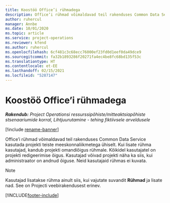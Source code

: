```yaml
---
title: Koostöö Office’i rühmadega
description: Office’i rühmad võimaldavad teil rakenduses Common Data Service kasutada projekti teiste meeskonnaliikmetega ühiselt.
author: ruhercul
manager: Annbe
ms.date: 10/01/2020
ms.topic: article
ms.service: project-operations
ms.reviewer: kfend
ms.author: ruhercul
ms.openlocfilehash: 6cf481c3c68ecc76000ef23fd0d1eef0da49dce9
ms.sourcegitcommit: fa32b1893286f20271fa4ec4be8fc68bd135f53c
ms.translationtype: HT
ms.contentlocale: et-EE
ms.lasthandoff: 02/15/2021
ms.locfileid: "5287147"
---
```

# <a name="collaboration-with-office-groups"></a>Koostöö Office’i rühmadega

_**Rakendub:** Project Operationsi ressurssipõhiste/mitteaktsiapõhiste stsenaariumide korral,  Lihtjuurutamine - tehing fiktiivsele arveldusele_

[!include [rename-banner](~/includes/cc-data-platform-banner.md)]

Office’i rühmad võimaldavad teil rakenduses Common Data Service kasutada projekti teiste meeskonnaliikmetega ühiselt. Kui lisate rühma kasutajad, kandub projekti omandiõigus rühmale. Kõikidel kasutajatel on projekti redigeerimise õigus. Kasutajad võivad projekti näha ka siis, kui administraator on andnud õiguse. Neid kasutajaid rühmas ei kuvata.

> [!NOTE] 
> Kasutajad lisatakse rühma ainult siis, kui vajutate suvandit **Rühmad** ja lisate nad. See on Projecti veebirakendusest erinev. 



[!INCLUDE[footer-include](../includes/footer-banner.md)]